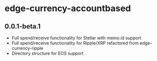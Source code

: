 # edge-currency-accountbased

## 0.0.1-beta.1

* Full spend/receive functionality for Stellar with memo.id support
* Full spend/receive functionality for Ripple/XRP refactored from edge-currency-ripple
* Directory structure for EOS support